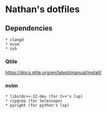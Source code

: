 # Nathan's dotfiles 

## Dependencies

```
* clangd
* nvim
* zsh
```

### Qtile

https://docs.qtile.org/en/latest/manual/install/

### nvim

```
* libstdc++-12-dev (for C++'s lsp)
* ripgrep (for telescope)
* pyright (for python's lsp)
```
